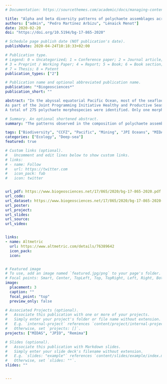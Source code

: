 ```yaml
---
# Documentation: https://sourcethemes.com/academic/docs/managing-content/

title: "Alpha and beta diversity patterns of polychaete assemblages across the nodule province of the eastern Clarion-Clipperton Fracture Zone (equatorial Pacific)" 
authors: ["admin", "Pedro Martínez Arbizu", "Lénaick Menot"]
date: 2020-02-20
doi: "https://doi.org/10.5194/bg-17-865-2020"

# Schedule page publish date (NOT publication's date).
publishDate: 2020-04-24T10:18:33+02:00

# Publication type.
# Legend: 0 = Uncategorized; 1 = Conference paper; 2 = Journal article;
# 3 = Preprint / Working Paper; 4 = Report; 5 = Book; 6 = Book section;
# 7 = Thesis; 8 = Patent
publication_types: ["2"]

# Publication name and optional abbreviated publication name.
publication: "*Biogeosciences*"
publication_short: ""

abstract: "In the abyssal equatorial Pacific Ocean, most of the seafloor of the Clarion-Clipperton Fracture Zone (CCFZ), a 6 million km<sup>2</sup> polymetallic nodule province, has been preempted for future mining. In light of the large environmental footprint that mining would leave and given the diversity and the vulnerability of the abyssal fauna, the International Seabed Authority has implemented a regional management plan that includes the creation of nine Areas of Particular Environmental Interest (APEIs) located at the periphery of the CCFZ. The scientific principles for the design of the APEIs were based on the best – albeit very limited – knowledge of the area. The fauna and habitats in the APEIs are unknown, as are species' ranges and the extent of biodiversity across the CCFZ. <br> 
As part of the Joint Programming Initiative Healthy and Productive Seas and Oceans (JPI Oceans) pilot action “Ecological aspects of deep-sea mining”, the SO239 cruise provided data to improve species inventories, determine species ranges, identify the drivers of beta diversity patterns and assess the representativeness of an APEI. Four exploration contract areas and an APEI (APEI no. 3) were sampled along a gradient of sea surface primary productivity that spanned a distance of 1440 km in the eastern CCFZ. Between three and eight quantitative box cores (0.25 m<sup>2</sup>; 0–10 cm) were sampled in each study area, resulting in a large collection of polychaetes that were morphologically and molecularly (cytochrome c oxidase subunit I and 16S genes) analyzed.<br> 
A total of 275 polychaete morphospecies were identified. Only one morphospecies was shared among all five study areas and 49 % were singletons. The patterns in community structure and composition were mainly attributed to variations in organic carbon fluxes to the seafloor at the regional scale and nodule density at the local scale, thus supporting the main assumptions underlying the design of the APEIs. However, the APEI no. 3, which is located in an oligotrophic province and separated from the CCFZ by the Clarion Fracture Zone, showed the lowest densities, lowest diversity, and a very low and distant independent similarity in community composition compared to the contract areas, thus questioning the representativeness and the appropriateness of APEI no. 3 to meet its purpose of diversity preservation. Among the four exploration contracts, which belong to a mesotrophic province, the distance decay of similarity provided a species turnover of 0.04 species km<sup>−1</sup>, an average species range of 25 km and an extrapolated richness of up to 240 000 polychaete species in the CCFZ. By contrast, nonparametric estimators of diversity predict a regional richness of up to 498 species. Both estimates are biased by the high frequency of singletons in the dataset, which likely result from under-sampling and merely reflect our level of uncertainty. The assessment of potential risks and scales of biodiversity loss due to nodule mining thus requires an appropriate inventory of species richness in the CCFZ."

# Summary. An optional shortened abstract.
summary: "The patterns observed in the composition of polychaete assemblages were attributed to variations in food supply at the regional scale and nodule density at the local scale. The high levels of species replacement were mainly driven by rare species, leading to regional species pool estimates between 498 and 240 000 species. The high proportion of singletons seems reflect an under-sampling bias that is currently preventing the assessment of potential biodiversity loss due to nodule mining."

tags: ["Biodiversity", "CCFZ", "Pacific", "Mining", "JPI Oceans", "MIDAS", "open access"]
categories: ["Ecology", "Deep-sea"]
featured: true

# Custom links (optional).
#   Uncomment and edit lines below to show custom links.
# links:
# - name: Follow
#   url: https://twitter.com
#   icon_pack: fab
#   icon: twitter


url_pdf: https://www.biogeosciences.net/17/865/2020/bg-17-865-2020.pdf
url_code:
url_dataset: https://www.biogeosciences.net/17/865/2020/bg-17-865-2020-assets.html
url_poster: 
url_project:
url_slides:
url_source:
url_video: 


links:
- name: Altmetric
  url: https://www.altmetric.com/details/76389642
  icon_pack: 
  icon: 


# Featured image
# To use, add an image named `featured.jpg/png` to your page's folder. 
# Focal points: Smart, Center, TopLeft, Top, TopRight, Left, Right, BottomLeft, Bottom, BottomRight.
image:
  placement: 3
  caption: ""
  focal_point: "top"
  preview_only: false

# Associated Projects (optional).
#   Associate this publication with one or more of your projects.
#   Simply enter your project's folder or file name without extension.
#   E.g. `internal-project` references `content/project/internal-project/index.md`.
#   Otherwise, set `projects: []`.
projects: ["MIDAS", "JPIO", "Remima"]

# Slides (optional).
#   Associate this publication with Markdown slides.
#   Simply enter your slide deck's filename without extension.
#   E.g. `slides: "example"` references `content/slides/example/index.md`.
#   Otherwise, set `slides: ""`.
slides: ""


---
```

